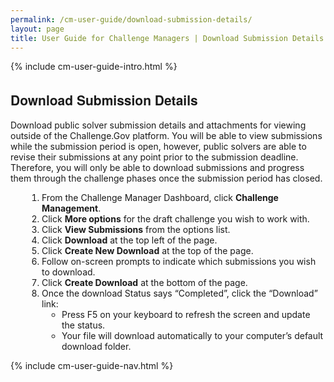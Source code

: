 ```yaml
---
permalink: /cm-user-guide/download-submission-details/
layout: page
title: User Guide for Challenge Managers | Download Submission Details
---
```

<div class="res-sec">
  <div class="grid-row ">
    <div class="grid-col-12">{% include cm-user-guide-intro.html %}</div>
  </div>
  <div class="grid-row grid-gap usa-typo">
    <div class="grid-col-12 pt-10 pb-30 px-0">
      <div class="bg-secondary-lighter text-center">
        <h2 class="mb-0">Download Submission Details</h2>
      </div>
    </div>
  </div>
  <div class="grid-row grid-gap justify-content-between">
    <div class="grid-col-7">
      <div class="usa-prose">
        <p>Download public solver submission details and attachments for viewing outside of the Challenge.Gov platform. You will be able to view submissions while the submission period is open, however, public solvers are able to revise their submissions at any point prior to the submission deadline. Therefore, you will only be able to download submissions and progress them through the challenge phases once the submission period has closed.</p>
        <ol>
          <li class="font-bolder"><span>From the Challenge Manager Dashboard, click <b>Challenge Management</b>.</span></li>
          <li class="font-bolder"><span>Click <b>More options</b> for the draft challenge you wish to work with.</span></li>
          <li class="font-bolder"><span>Click <b>View Submissions</b> from the options list.</span></li>
          <li class="font-bolder"><span>Click <b>Download</b> at the top left of the page.</span></li>
          <li class="font-bolder"><span>Click <b>Create New Download</b> at the top of the page.</span></li>
          <li class="font-bolder"><span>Follow on-screen prompts to indicate which submissions you wish to download.</span></li>
          <li class="font-bolder"><span>Click <b>Create Download</b> at the bottom of the page.</span></li>
          <li class="font-bolder"><span>Once the download Status says “Completed”, click the “Download” link:
            <ul>
              <li>Press F5 on your keyboard to refresh the screen and update the status.</li>
              <li>Your file will download automatically to your computer’s default download folder.</li>
            </ul>
          </span></li>
        </ol>
      </div>
    </div>
    <div class="grid-col-4">{% include cm-user-guide-nav.html %} </div>
  </div>
</div>
<style>
  .usa-prose ol{
    padding-left: 50px;
    margin-top: 0;
  }
  .usa-prose ol ul{
    margin-top: 0;
  }
  .usa-prose ul{
    padding-left: 2rem;
    margin-top: 0;
    margin-bottom: 1em;
  }
  .usa-prose ul li{
    max-width: 100%;
    margin-bottom: 0;
  }
  .tablet\:grid-col-10 {
    flex: 0 1 auto;
    width: 100%;
  }
  .grid-container .usa-sidenav {
    margin-left: 0;
    margin-right: 0;
    padding-left: 0;
  }
  .grid-container .usa-sidenav__sublist {
    list-style-type: none;
    padding-left: 0;
    margin: 0;
    font-size: 1rem;
  }
  .usa-typo {
    font-family: Source Sans Pro Web,Helvetica Neue,Helvetica,Roboto,Arial,sans-serif;
  }
  .menu-title {
    text-indent: 1em;
    font-weight: 600;
  }
  .no-underline {
    text-decoration: none !important;
  }
  .child-link {
    text-indent: 2em;
    color: #757575;
    font-weight: 500;
  }
  .usa-sidenav__item a:not(.usa-current):hover {
    background-color: #f1f1f1;
  }

  .usa-sidenav__sublist .usa-sidenav__item a.inactive-link:hover,
  .usa-sidenav__item a.child-link.inactive-link:hover {
    color: #004c8c !important;
    font-weight: 400 !important;
    text-decoration: none !important;
  }

  .usa-sidenav__sublist a:not(.usa-current),
  .usa-sidenav__item a.child-link:not(.usa-current) {
    color: #757575 !important;
  }

  .usa-current {
    color: #205493 !important;
    font-weight: 600 !important;
  }

  .usa-sidenav__item a.child-link:not(.usa-current):hover {
    font-weight: 400 !important;
  }

  .usa-sidenav__item a[href=""]:hover {
    color: #205493 !important;
    font-weight: 400 !important;
  }

  .usa-sidenav__item a.menu-title:hover {
    background-color: transparent !important;
  }
</style>
